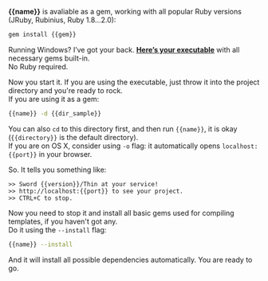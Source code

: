 **{{name}}** is avaliable as a gem, working with all popular Ruby versions (JRuby, Rubinius, Ruby 1.8...2.0):

```sh
gem install {{gem}}
```

Running Windows? I’ve got your back. [**Here’s your executable**](https://github.com/{{user}}/{{repo}}/blob/master/{{repo}}.exe?raw=true)
with all necessary gems built-in.  
No Ruby required.

Now you start it. If you are using the executable, just throw it into the project directory and you're ready to rock.  
If you are using it as a gem:

```sh
{{name}} -d {{dir_sample}}
```

You can also `cd` to this directory first, and then run `{{name}}`, it is okay (`{{directory}}` is the default directory).  
If you are on OS X, consider using `-o` flag: it automatically opens `localhost:{{port}}` in your browser.

So. It tells you something like:

    >> Sword {{version}}/Thin at your service!
    >> http://localhost:{{port}} to see your project.
    >> CTRL+C to stop.

Now you need to stop it and install all basic gems used for compiling templates, if you haven't got any.  
Do it using the `--install` flag:

```sh
{{name}} --install
```

And it will install all possible dependencies automatically. You are ready to go.

